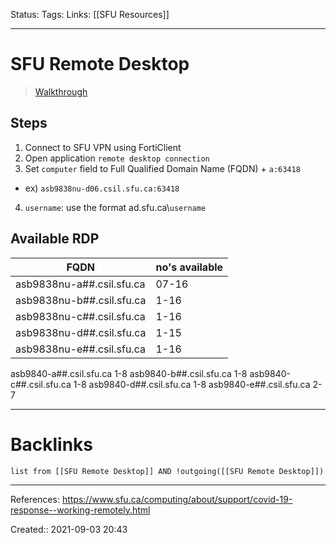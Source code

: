 Status: 
Tags: 
Links: [[SFU Resources]]
___
# SFU Remote Desktop
> [Walkthrough](https://www.sfu.ca/information-systems/services/remote-desktop/Windows.html#main_content_title)
## Steps
1. Connect to SFU VPN using FortiClient
2. Open application `remote desktop connection`
3. Set `computer` field to Full Qualified Domain Name (FQDN) + `a:63418`
- ex) `asb9838nu-d06.csil.sfu.ca:63418`
4. `username`: use the format ad.sfu.ca\\`username`
## Available RDP
| FQDN                      | no's available |
| ------------------------- | -------------- |
| asb9838nu-a##.csil.sfu.ca | 07-16          |
| asb9838nu-b##.csil.sfu.ca | 1-16           |
| asb9838nu-c##.csil.sfu.ca | 1-16           |
| asb9838nu-d##.csil.sfu.ca | 1-15           |
| asb9838nu-e##.csil.sfu.ca | 1-16           |

asb9840-a##.csil.sfu.ca  1-8
asb9840-b##.csil.sfu.ca  1-8
asb9840-c##.csil.sfu.ca  1-8
asb9840-d##.csil.sfu.ca  1-8
asb9840-e##.csil.sfu.ca	 2-7

___
# Backlinks
```dataview
list from [[SFU Remote Desktop]] AND !outgoing([[SFU Remote Desktop]])
```
___
References: https://www.sfu.ca/computing/about/support/covid-19-response--working-remotely.html

Created:: 2021-09-03 20:43